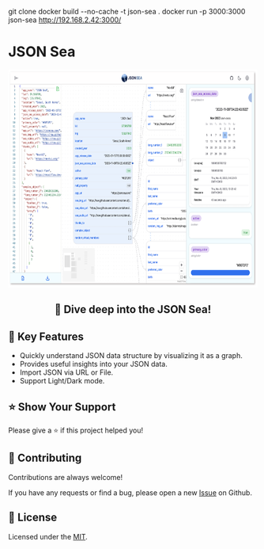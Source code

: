 git clone
docker build --no-cache -t json-sea .
docker run -p 3000:3000 json-sea
http://192.168.2.42:3000/



# JSON Sea

<p align="center">
  <img width="auto" height="440" src="https://raw.githubusercontent.com/altenull/json-sea/main/public/screenshot-light.png" alt="JSON Sea (light mode)" />
</p>

<h2 align="center">🌊 Dive deep into the JSON Sea!</h2>

## 🌊 Key Features

- Quickly understand JSON data structure by visualizing it as a graph.
- Provides useful insights into your JSON data.
- Import JSON via URL or File.
- Support Light/Dark mode.

## ⭐️ Show Your Support

Please give a ⭐️ if this project helped you!

## 👏 Contributing

Contributions are always welcome!

If you have any requests or find a bug, please open a new [Issue](https://github.com/altenull/json-sea/issues) on Github.

## 📝 License

Licensed under the [MIT](./LICENSE).
